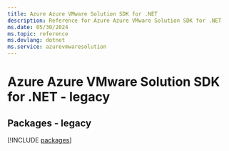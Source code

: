 ```yaml
---
title: Azure Azure VMware Solution SDK for .NET
description: Reference for Azure Azure VMware Solution SDK for .NET
ms.date: 05/30/2024
ms.topic: reference
ms.devlang: dotnet
ms.service: azurevmwaresolution
---
```

# Azure Azure VMware Solution SDK for .NET - legacy
## Packages - legacy
[!INCLUDE [packages](azure-vmware-solution-index.md)]
